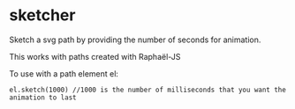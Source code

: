 sketcher
========

Sketch a svg path by providing the number of seconds for animation.

This works with paths created with Raphaël-JS

To use with a path element el:

    el.sketch(1000) //1000 is the number of milliseconds that you want the animation to last
